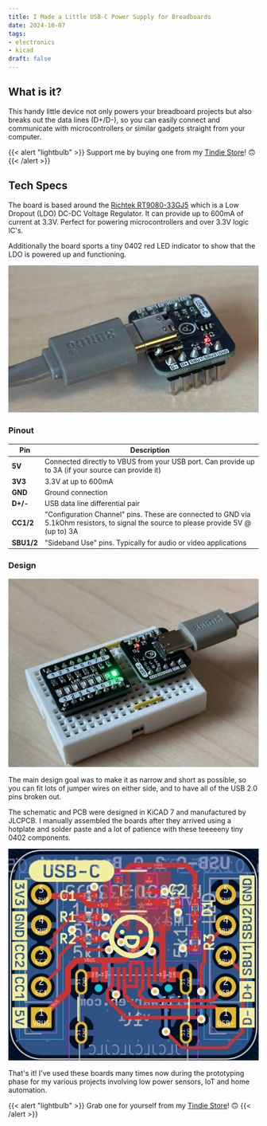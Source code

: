 ```yaml
---
title: I Made a Little USB-C Power Supply for Breadboards
date: 2024-10-07
tags:
- electronics
- kicad
draft: false
---
```


## What is it?

This handy little device not only powers your breadboard projects but also
breaks out the data lines (D+/D-), so you can easily connect and communicate
with microcontrollers or similar gadgets straight from your computer.

{{< alert "lightbulb" >}}
Support me by buying one from my [Tindie Store](https://www.tindie.com/products/phybros/usb-c-breadboard-power-supply/)! 🙃
{{< /alert >}}

## Tech Specs

The board is based around the
[Richtek RT9080-33GJ5](https://octopart.com/rt9080-33gj5-richtek-75277504) which
is a Low Dropout (LDO) DC-DC Voltage Regulator. It can provide up to 600mA of
current at 3.3V. Perfect for powering microcontrollers and over 3.3V logic IC's.

Additionally the board sports a tiny 0402 red LED indicator to show that the
LDO is powered up and functioning.

![Powered up board](with-wire.jpeg)

### Pinout

| Pin | Description |
|----|----|
| **5V** | Connected directly to VBUS from your USB port. Can provide up to 3A (if your source can provide it) |
| **3V3** | 3.3V at up to 600mA |
| **GND** | Ground connection |
| **D+/-** | USB data line differential pair |
| **CC1/2** | "Configuration Channel" pins. These are connected to GND via 5.1kOhm resistors, to signal the source to please provide 5V @ (up to) 3A |
| **SBU1/2** | "Sideband Use" pins. Typically for audio or video applications |

### Design

![Powering an LED with 3.3V](with-bboard.jpeg)

The main design goal was to make it as narrow and short as possible, so you can
fit lots of jumper wires on either side, and to have all of the USB 2.0 pins
broken out.

The schematic and PCB were designed in KiCAD 7 and manufactured by JLCPCB. I
manually assembled the boards after they arrived using a hotplate and solder
paste and a lot of patience with these teeeeeny tiny 0402 components.

![PCB Design inside KiCAD](kicad.png)

That's it! I've used these boards many times now during the prototyping phase
for my various projects involving low power sensors, IoT and home automation.

{{< alert "lightbulb" >}}
Grab one for yourself from my [Tindie Store](https://www.tindie.com/products/phybros/usb-c-breadboard-power-supply/)! 🙃
{{< /alert >}}
